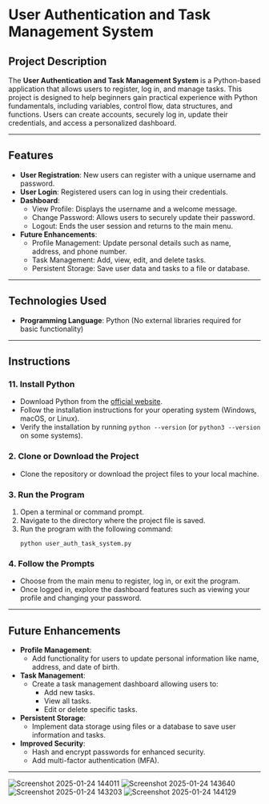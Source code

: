 
# User Authentication and Task Management System

## **Project Description**

The **User Authentication and Task Management System** is a Python-based application that allows users to register, log in, and manage tasks. This project is designed to help beginners gain practical experience with Python fundamentals, including variables, control flow, data structures, and functions. Users can create accounts, securely log in, update their credentials, and access a personalized dashboard.

---

## **Features**

- **User Registration**: New users can register with a unique username and password.
- **User Login**: Registered users can log in using their credentials.
- **Dashboard**:
  - View Profile: Displays the username and a welcome message.
  - Change Password: Allows users to securely update their password.
  - Logout: Ends the user session and returns to the main menu.
- **Future Enhancements**:
  - Profile Management: Update personal details such as name, address, and phone number.
  - Task Management: Add, view, edit, and delete tasks.
  - Persistent Storage: Save user data and tasks to a file or database.

---

## **Technologies Used**

- **Programming Language**: Python (No external libraries required for basic functionality)

---

## **Instructions**

### **11. Install Python**

- Download Python from the [official website](https://www.python.org/downloads/).
- Follow the installation instructions for your operating system (Windows, macOS, or Linux).
- Verify the installation by running `python --version` (or `python3 --version` on some systems).

### **2. Clone or Download the Project**

- Clone the repository or download the project files to your local machine.

### **3. Run the Program**

1. Open a terminal or command prompt.
2. Navigate to the directory where the project file is saved.
3. Run the program with the following command:
   ```
   python user_auth_task_system.py
   ```

### **4. Follow the Prompts**

- Choose from the main menu to register, log in, or exit the program.
- Once logged in, explore the dashboard features such as viewing your profile and changing your password.

---

## **Future Enhancements**

- **Profile Management**:
  - Add functionality for users to update personal information like name, address, and date of birth.
- **Task Management**:
  - Create a task management dashboard allowing users to:
    - Add new tasks.
    - View all tasks.
    - Edit or delete specific tasks.
- **Persistent Storage**:
  - Implement data storage using files or a database to save user information and tasks.
- **Improved Security**:
  - Hash and encrypt passwords for enhanced security.
  - Add multi-factor authentication (MFA).

---

![Screenshot 2025-01-24 144011](https://github.com/user-attachments/assets/ba3dfdad-9541-4bd1-b8e4-34f420662e11) 
![Screenshot 2025-01-24 143640](https://github.com/user-attachments/assets/5ab28bb2-320c-4614-b904-d0de1266dec5)
![Screenshot 2025-01-24 143203](https://github.com/user-attachments/assets/af83bee7-af8e-4b89-9c98-193843dc512b)
![Screenshot 2025-01-24 144129](https://github.com/user-attachments/assets/d5ad4d97-9000-4e00-a34d-6eb0364feef1)




